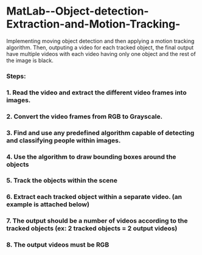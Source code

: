 # MatLab--Object-detection-Extraction-and-Motion-Tracking-
Implementing moving object detection and then applying a motion tracking algorithm. Then, outputing a video for each tracked object, the final output have multiple videos with each video having only one object and the rest of the image is black.

### Steps:
### 1.   Read the video and extract the different video frames into images.
### 2.   Convert the video frames from RGB to Grayscale.
### 3.   Find and use any predefined algorithm capable of detecting and classifying people within images.
### 4.   Use the algorithm to draw bounding boxes around the objects
### 5.   Track the objects within the scene
### 6.   Extract each tracked object within a separate video. (an example is attached below)
### 7.   The output should be a number of videos according to the tracked objects (ex: 2 tracked objects = 2 output videos)
### 8.   The output videos must be RGB
